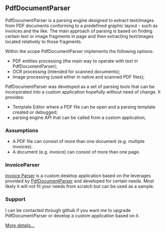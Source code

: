 ## PdfDocumentParser

PdfDocumentParser is a parsing engine designed to extract text/images from PDF documents conforming to a predefined graphic layout - such as invoices and the like. The main approach of parsing is based on finding certain text or image fragments in page and then extracting text/images located relatively to those fragments.

Within the scope PdfDocumentParser implements the following options:
- PDF entities processing (the main way to operate with text in PdfDocumentParser);
- OCR processing (intended for scanned documents);
- Image processing (used either in native and scanned PDF files);

PdfDocumentParser was developed as a set of parsing tools that can be incorporated into a custom application hopefully without need of change. It provides:
- Template Editor where a PDF file can be open and a parsing template created or debugged;
- parsing engine API that can be called from a custom application;

### Assumptions
- A PDF file can consist of more than one document (e.g. multiple invoices).
- A document (e.g. invoice) can consist of more than one page.

### InvoiceParser
[Invoice Parser](https://github.com/sergeystoyan/PdfDocumentParser/tree/lib%2Bcustomization/InvoiceParser) is a custom desktop application based on the leverages provided by [PdfDocumentParser](https://github.com/sergeystoyan/PdfDocumentParser) and developed for certain needs. Most likely it will not fit your needs from scratch but can be used as a sample.

### Support
I can be contacted through github if you want me to upgrade PdfDocumentParser or develop a custom application based on it.

[More details...](https://sergeystoyan.github.io/PdfDocumentParser/)
